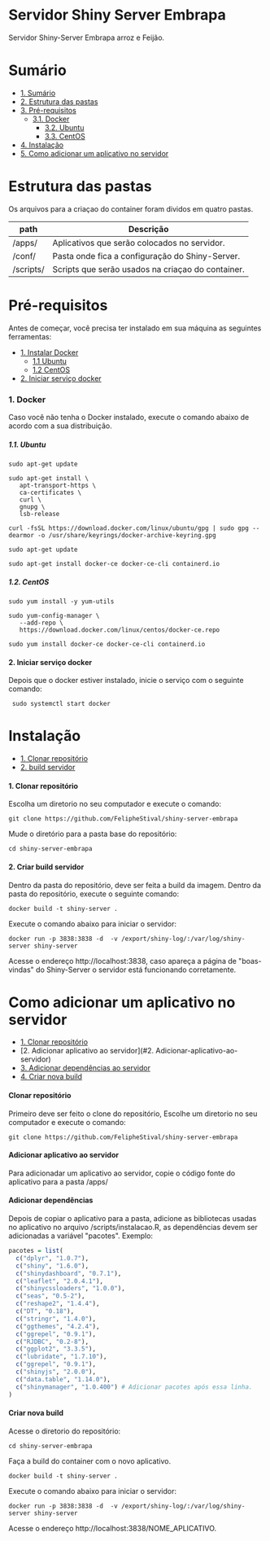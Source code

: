 # Servidor Shiny Server Embrapa

Servidor Shiny-Server Embrapa arroz e Feijão.

# Sumário

<!--ts-->
   * [1. Sumário](#Sumário)
   * [2. Estrutura das pastas](#Estrutura-das-pastas)
   * [3. Pré-requisitos](#Pré-requisitos)
      * [3.1.  Docker](#Docker)
         * [3.2. Ubuntu](#Ubuntu)
		 * [3.3. CentOS](#CentOS)
   * [4. Instalação](#Instalação)
   * [5. Como adicionar um aplicativo no servidor ](#Como-adicionar-um-aplicativo-no-servidor )
<!--te-->

# Estrutura das pastas

Os arquivos para a criaçao do container foram dividos em quatro pastas.

| path  |  Descrição  |
| ------------------- | ------------------- |
|  /apps/ |  Aplicativos que serão colocados no servidor. |
|  /conf/ |  Pasta onde fica a configuração do Shiny-Server. |
|  /scripts/ |  Scripts que serão usados na criaçao do container. |

# Pré-requisitos

Antes de começar, você precisa ter instalado em sua máquina as seguintes ferramentas: <br>

<!--ts-->
   * [1. Instalar Docker](#Docker)
      * [1.1 Ubuntu](#Ubuntu)
	  * [1.2 CentOS](#CentOS)
   * [2. Iniciar serviço docker](#Iniciar-serviço-docker)
<!--te-->


### 1. Docker
Caso você não tenha o Docker instalado, execute o comando abaixo de acordo com a sua distribuição. <br>

##### 1.1. Ubuntu
 ```
 sudo apt-get update
 ```
 ```
 sudo apt-get install \
    apt-transport-https \
    ca-certificates \
    curl \
    gnupg \
    lsb-release
 ```
 ```
 curl -fsSL https://download.docker.com/linux/ubuntu/gpg | sudo gpg --dearmor -o /usr/share/keyrings/docker-archive-keyring.gpg
 ```
 ```
 sudo apt-get update
 ```
 ```
 sudo apt-get install docker-ce docker-ce-cli containerd.io
 ```

##### 1.2. CentOS
 ```
 sudo yum install -y yum-utils
 ```
 ```
 sudo yum-config-manager \
    --add-repo \
    https://download.docker.com/linux/centos/docker-ce.repo
 ```
 ```
 sudo yum install docker-ce docker-ce-cli containerd.io
 ```

#### 2. Iniciar serviço docker

Depois que o docker estiver instalado, inicie o serviço com o seguinte comando:
```
 sudo systemctl start docker
```
 
# Instalação

<!--ts-->
   * [1. Clonar repositório](#Clonar-repositório)
   * [2. build servidor](#Criar-build-servidor)
<!--te-->

#### 1. Clonar repositório
Escolha um diretorio no seu computador e execute o comando: <br>

```
git clone https://github.com/FelipheStival/shiny-server-embrapa
```

Mude o diretório para a pasta base do repositório: <br>

```
cd shiny-server-embrapa
```

#### 2. Criar build servidor
Dentro da pasta do repositório, deve ser feita a build da imagem. Dentro da pasta do repositório, execute o seguinte comando:

```
docker build -t shiny-server . 
```

Execute o comando abaixo para iniciar o servidor:
```
docker run -p 3838:3838 -d  -v /export/shiny-log/:/var/log/shiny-server shiny-server
```

Acesse o endereço http://localhost:3838, caso apareça a página de "boas-vindas" do Shiny-Server o servidor está funcionando corretamente.

# Como adicionar um aplicativo no servidor 

<!--ts-->
   * [1. Clonar repositório](#Clonar-repositório)
   * [2. Adicionar aplicativo ao servidor](#2. Adicionar-aplicativo-ao-servidor)
   * [3. Adicionar dependências ao servidor](#3.-Adicionar-dependências)
   * [4. Criar nova build](####-4.-Criar-nova-build)
<!--te-->

#### Clonar repositório
Primeiro deve ser feito o clone do repositório, Escolhe um diretorio no seu computador e execute o comando: <br>
```
git clone https://github.com/FelipheStival/shiny-server-embrapa
```

#### Adicionar aplicativo ao servidor
Para adicionadar um aplicativo ao servidor, copie o código fonte do aplicativo para a pasta /apps/

#### Adicionar dependências
Depois de copiar o aplicativo para a pasta, adicione as bibliotecas usadas no aplicativo no arquivo /scripts/instalacao.R, as dependências devem ser adicionadas a variável "pacotes". Exemplo:

```r
pacotes = list(
  c("dplyr", "1.0.7"),
  c("shiny", "1.6.0"),
  c("shinydashboard", "0.7.1"),
  c("leaflet", "2.0.4.1"),
  c("shinycssloaders", "1.0.0"),
  c("seas", "0.5-2"),
  c("reshape2", "1.4.4"),
  c("DT", "0.18"),
  c("stringr", "1.4.0"),
  c("ggthemes", "4.2.4"),
  c("ggrepel", "0.9.1"),
  c("RJDBC", "0.2-8"),
  c("ggplot2", "3.3.5"),
  c("lubridate", "1.7.10"),
  c("ggrepel", "0.9.1"),
  c("shinyjs", "2.0.0"),
  c("data.table", "1.14.0"),
  c("shinymanager", "1.0.400") # Adicionar pacotes após essa linha.
)
```

#### Criar nova build

Acesse o diretorio do repositório: 
```
cd shiny-server-embrapa
```
Faça a build do container com o novo aplicativo.
```
docker build -t shiny-server . 
```
Execute o comando abaixo para iniciar o servidor:
```
docker run -p 3838:3838 -d  -v /export/shiny-log/:/var/log/shiny-server shiny-server
```

Acesse o endereço http://localhost:3838/NOME_APLICATIVO.